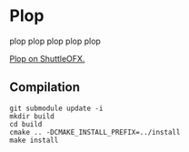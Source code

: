 Plop
============

plop plop plop plop plop

[Plop on ShuttleOFX.](http://shuttleofx.org/plugin/test.plop)

## Compilation

```
git submodule update -i
mkdir build
cd build
cmake .. -DCMAKE_INSTALL_PREFIX=../install
make install
```
